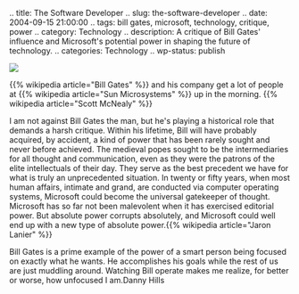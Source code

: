 .. title: The Software Developer
.. slug: the-software-developer
.. date: 2004-09-15 21:00:00
.. tags: bill gates, microsoft, technology, critique, power
.. category: Technology
.. description: A critique of Bill Gates' influence and Microsoft's potential power in shaping the future of technology.
.. categories: Technology
.. wp-status: publish

<html><body><a href="http://www.edge.org/documents/digerati/Gates.html"><img src="http://www.edge.org/digerati/gates/images/gates.gif"></a>

{{% wikipedia article="Bill Gates" %}} and his company get a lot of people at {{% wikipedia article="Sun Microsystems" %}} up in the
morning. {{% wikipedia article="Scott McNealy" %}}


I am not against Bill Gates the man, but he's playing a historical role that
demands a harsh critique. Within his lifetime, Bill will have probably acquired,
by accident, a kind of power that has been rarely sought and never before
achieved. The medieval popes sought to be the intermediaries for all thought and
communication, even as they were the patrons of the elite intellectuals of their
day. They serve as the best precedent we have for what is truly an unprecedented
situation. In twenty or fifty years, when most human affairs, intimate and
grand, are conducted via computer operating systems, Microsoft could become the
universal gatekeeper of thought. Microsoft has so far not been malevolent when
it has exercised editorial power. But absolute power corrupts absolutely, and
Microsoft could well end up with a new type of absolute power.{{% wikipedia article="Jaron Lanier" %}}


Bill Gates is a prime example of the power of a smart person being focused on
exactly what he wants. He accomplishes his goals while the rest of us are just
muddling around. Watching Bill operate makes me realize, for better or worse,
how unfocused I am.Danny Hills

